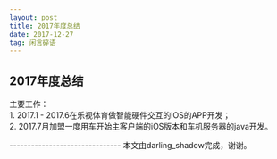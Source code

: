 ```yaml
---
layout: post
title: 2017年度总结
date: 2017-12-27
tag: 闲言碎语
---             
```

2017年度总结
----------

<p>
	主要工作：<br>
	1. 2017.1 - 2017.6在乐视体育做智能硬件交互的iOS的APP开发；<br>
	2. 2017.7月加盟一度用车开始主客户端的iOS版本和车机服务器的java开发。<br>
</p>
-------------------------------
本文由darling_shadow完成，谢谢。
 
 
